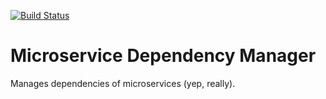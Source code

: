 [![Build Status](https://travis-ci.org/4finance/micro-deps.svg?branch=master)](https://travis-ci.org/4finance/micro-deps)

Microservice Dependency Manager
===============================

Manages dependencies of microservices (yep, really).


